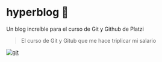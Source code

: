 # hyperblog 💚
Un blog increíble para el curso de Git y Github de Platzi
> El curso de Git y Gitub que me hace triplicar mi salario 

[![git](https://git-scm.com/images/logos/downloads/Git-Icon-1788C.png "git")](https://git-scm.com/images/logos/downloads/Git-Icon-1788C.png "git")